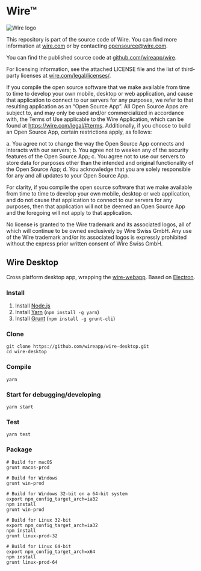 # Wire™

![Wire logo](https://github.com/wireapp/wire/blob/master/assets/logo.png?raw=true)

This repository is part of the source code of Wire. You can find more information at [wire.com](https://wire.com) or by contacting opensource@wire.com.

You can find the published source code at [github.com/wireapp/wire](https://github.com/wireapp/wire).

For licensing information, see the attached LICENSE file and the list of third-party licenses at [wire.com/legal/licenses/](https://wire.com/legal/licenses/).

If you compile the open source software that we make available from time to time to develop your own mobile, desktop or web application, and cause that application to connect to our servers for any purposes, we refer to that resulting application as an “Open Source App”.  All Open Source Apps are subject to, and may only be used and/or commercialized in accordance with, the Terms of Use applicable to the Wire Application, which can be found at https://wire.com/legal/#terms.  Additionally, if you choose to build an Open Source App, certain restrictions apply, as follows:

a. You agree not to change the way the Open Source App connects and interacts with our servers; b. You agree not to weaken any of the security features of the Open Source App; c. You agree not to use our servers to store data for purposes other than the intended and original functionality of the Open Source App; d. You acknowledge that you are solely responsible for any and all updates to your Open Source App.

For clarity, if you compile the open source software that we make available from time to time to develop your own mobile, desktop or web application, and do not cause that application to connect to our servers for any purposes, then that application will not be deemed an Open Source App and the foregoing will not apply to that application.

No license is granted to the Wire trademark and its associated logos, all of which will continue to be owned exclusively by Wire Swiss GmbH. Any use of the Wire trademark and/or its associated logos is expressly prohibited without the express prior written consent of Wire Swiss GmbH.

## Wire Desktop

Cross platform desktop app, wrapping the [wire-webapp](https://github.com/wireapp/wire-webapp).
Based on [Electron](http://electron.atom.io).

### Install

1. Install [Node.js](https://nodejs.org/)
2. Install [Yarn](https://yarnpkg.com) (`npm install -g yarn`)
3. Install [Grunt](https://gruntjs.com) (`npm install -g grunt-cli`)

### Clone

```shell
git clone https://github.com/wireapp/wire-desktop.git
cd wire-desktop
```

### Compile

```shell
yarn
```

### Start for debugging/developing

```shell
yarn start
```

### Test

```
yarn test
```

### Package

```shell
# Build for macOS
grunt macos-prod

# Build for Windows
grunt win-prod

# Build for Windows 32-bit on a 64-bit system
export npm_config_target_arch=ia32
npm install
grunt win-prod

# Build for Linux 32-bit
export npm_config_target_arch=ia32
npm install
grunt linux-prod-32

# Build for Linux 64-bit
export npm_config_target_arch=x64
npm install
grunt linux-prod-64
```

